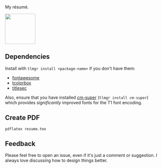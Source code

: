 My résumé.

<img
    width="100"
    height="100"
    src="https://gist.githubusercontent.com/cfclrk/fe97b1a7c33e42d3f90ab7fafd530fe4/raw/3cedf99ee506fb93366769763fae184492b1fb52/like_a_sir.png" />

Dependencies
------------

Install with `tlmgr install <package-name>` if you don't have them:

  - [fontawesome](https://ctan.org/pkg/fontawesome)
  - [tcolorbox](https://ctan.org/pkg/tcolorbox)
  - [titlesec](https://ctan.org/pkg/titlesec)

Also, ensure that you have installed [cm-super](https://ctan.org/pkg/cm-super)
(`tlmgr install cm-super`) which provides _significantly_ improved fonts for the
T1 font encoding.

Create PDF
----------

    pdflatex resume.tex

Feedback
--------

Please feel free to open an issue, even if it's just a comment or suggestion. I
always love discussing how to design things better.

